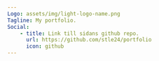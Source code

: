 ```yaml
---
Logo: assets/img/light-logo-name.png
Tagline: My portfolio.
Social:
    - title: Link till sidans github repo.
      url: https://github.com/stle24/portfolio
      icon: github
---
```

